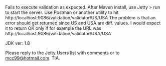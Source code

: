 Fails to execute validation as expected.  After Maven install, use Jetty > run to start the server.
Use Postman or another utility to hit http://localhost:9086/validation/validator/US/USA
The problem is that an error should get returned since US and USA are diff. values.  I would
expect it to return OK only if for example the URL was http://localhost:9086/validation/validator/USA/USA

JDK ver: 1.8

Please reply to the Jetty Users list with comments or to mcc99@hotmail.com.  TIA.
